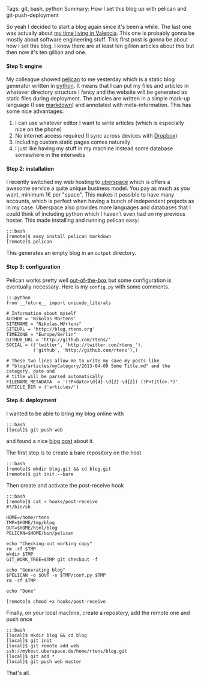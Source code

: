 Tags: git, bash, python
Summary: How I set this blog up with pelican and git-push-deployment

So yeah I decided to start a blog again since it's been a while. The last one was actually about [my time living in Valencia][vlc]. This one is probably gonna be mostly about software engineering stuff. This first post is gonna be about how I set this blog. I know there are at least ten gillion articles about this but then now it's ten gillion and one.

[vlc]: http://off-to-vlc.blogspot.de/

#### Step 1: engine

My colleague showed [pelican] to me yesterday which is a static blog generator written in [python]. It means that I can put my files and articles in whatever directory structure I fancy and the website will be generated as static files during deployment. The articles are written in a simple mark-up language (I use [markdown]) and annotated with meta-information. This has some nice advantages:

1. I can use whatever editor I want to write articles (which is especially nice on the phone)
1. No internet access required (I sync across devices with [Dropbox])
1. Including custom static pages comes naturally
1. I just like having my stuff in my machine instead some database somewhere in the interwebs

#### Step 2: installation

I recently switched my web hosting to [uberspace] which is offers a awesome service a quite unique business model. You pay as much as you want, minimum 1€ per "space". This makes it possible to have many accounts, which is perfect when having a bunch of independent projects as in my case. Uberspace also provides more languages and databases that I could think of including python which I haven't even had on my previous hoster. This made installing and running pelican easy:
	
	:::bash
	[remote]$ easy_install pelican markdown
	[remote]$ pelican

This generates an empty blog in an `output` directory.

#### Step 3: configuration

Pelican works pretty well [out-of-the-box] but some configuration is eventually necessary. Here is my `config.py` with some comments.

	:::python
	from __future__ import unicode_literals

	# Information about myself
	AUTHOR = 'Nikolas Martens'
	SITENAME = "Nikolas.M@rtens"
	SITEURL = 'http://blog.rtens.org'
	TIMEZONE = "Europe/Berlin"
	GITHUB_URL = 'http://github.com/rtens/'
	SOCIAL = (('twitter', 'http://twitter.com/rtens_'),
	          ('github', 'http://github.com/rtens'),)

	# These two lines allow me to write my save my posts like 
	# "blog/articles/myCategory/2013-04-09 Some Title.md" and the category, date and 
	# title will be parsed automatically
	FILENAME_METADATA  = '(?P<date>\d{4}-\d{2}-\d{2}) (?P<title>.*)'
	ARTICLE_DIR = ('articles/')
	
[pelican]: http://github.com/getpelican/pelican
[python]: http://www.python.org/
[markdown]: http://daringfireball.net/projects/markdown/
[Dropbox]: http://www.dropbox.com/home
[out-of-the-box]: https://pelican.readthedocs.org/en/3.1.1/getting_started.html

#### Step 4: deployment

I wanted to be able to bring my blog online with

	:::bash
	[local]$ git push web

and found a nice [blog post][push-deploy] about it.

The first step is to create a bare repository on the host

	:::bash
	[remote]$ mkdir blog.git && cd blog.git
	[remote]$ git init --bare

Then create and activate the post-receive hook

	:::bash
	[remote]$ cat > hooks/post-receive
	#!/bin/sh

	HOME=/home/rtens
	TMP=$HOME/tmp/blog
	OUT=$HOME/html/blog
	PELICAN=$HOME/bin/pelican

	echo "Checking-out working copy"
	rm -rf $TMP
	mkdir $TMP
	GIT_WORK_TREE=$TMP git checkout -f

	echo "Generating blog"
	$PELICAN -o $OUT -s $TMP/conf.py $TMP
	rm -rf $TMP

	echo "Done"

	[remote]$ chmod +x hooks/post-receive

Finally, on your local machine, create a repostory, add the remote one and push once

	:::bash
	[local]$ mkdir blog && cd blog
	[local]$ git init
	[local]$ git remote add web ssh://myhost.uberspace.de/home/rtens/blog.git
	[local]$ git add *
	[local]$ git push web master

That's all.

[uberspace]: http://uberspace.de/
[push-deploy]: http://toroid.org/ams/git-website-howto